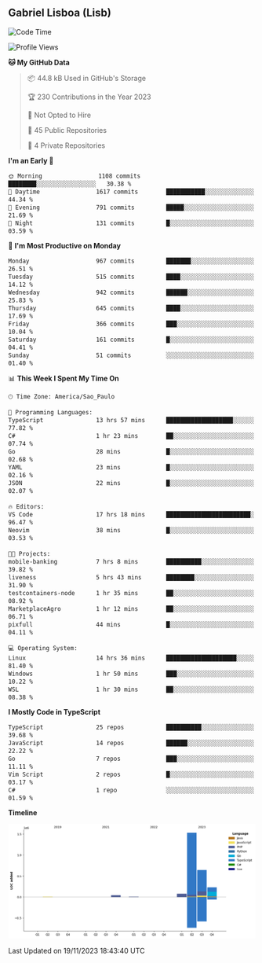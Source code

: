 ## Gabriel Lisboa (Lisb)

<!--START_SECTION:waka-->
![Code Time](http://img.shields.io/badge/Code%20Time-314%20hrs%2039%20mins-blue)

![Profile Views](http://img.shields.io/badge/Profile%20Views-3-blue)

**🐱 My GitHub Data** 

> 📦 44.8 kB Used in GitHub's Storage 
 > 
> 🏆 230 Contributions in the Year 2023
 > 
> 🚫 Not Opted to Hire
 > 
> 📜 45 Public Repositories 
 > 
> 🔑 4 Private Repositories 
 > 
**I'm an Early 🐤** 

```text
🌞 Morning                1108 commits        ████████░░░░░░░░░░░░░░░░░   30.38 % 
🌆 Daytime                1617 commits        ███████████░░░░░░░░░░░░░░   44.34 % 
🌃 Evening                791 commits         █████░░░░░░░░░░░░░░░░░░░░   21.69 % 
🌙 Night                  131 commits         █░░░░░░░░░░░░░░░░░░░░░░░░   03.59 % 
```
📅 **I'm Most Productive on Monday** 

```text
Monday                   967 commits         ███████░░░░░░░░░░░░░░░░░░   26.51 % 
Tuesday                  515 commits         ████░░░░░░░░░░░░░░░░░░░░░   14.12 % 
Wednesday                942 commits         ██████░░░░░░░░░░░░░░░░░░░   25.83 % 
Thursday                 645 commits         ████░░░░░░░░░░░░░░░░░░░░░   17.69 % 
Friday                   366 commits         ███░░░░░░░░░░░░░░░░░░░░░░   10.04 % 
Saturday                 161 commits         █░░░░░░░░░░░░░░░░░░░░░░░░   04.41 % 
Sunday                   51 commits          ░░░░░░░░░░░░░░░░░░░░░░░░░   01.40 % 
```


📊 **This Week I Spent My Time On** 

```text
🕑︎ Time Zone: America/Sao_Paulo

💬 Programming Languages: 
TypeScript               13 hrs 57 mins      ███████████████████░░░░░░   77.82 % 
C#                       1 hr 23 mins        ██░░░░░░░░░░░░░░░░░░░░░░░   07.74 % 
Go                       28 mins             █░░░░░░░░░░░░░░░░░░░░░░░░   02.68 % 
YAML                     23 mins             █░░░░░░░░░░░░░░░░░░░░░░░░   02.16 % 
JSON                     22 mins             █░░░░░░░░░░░░░░░░░░░░░░░░   02.07 % 

🔥 Editors: 
VS Code                  17 hrs 18 mins      ████████████████████████░   96.47 % 
Neovim                   38 mins             █░░░░░░░░░░░░░░░░░░░░░░░░   03.53 % 

🐱‍💻 Projects: 
mobile-banking           7 hrs 8 mins        ██████████░░░░░░░░░░░░░░░   39.82 % 
liveness                 5 hrs 43 mins       ████████░░░░░░░░░░░░░░░░░   31.90 % 
testcontainers-node      1 hr 35 mins        ██░░░░░░░░░░░░░░░░░░░░░░░   08.92 % 
MarketplaceAgro          1 hr 12 mins        ██░░░░░░░░░░░░░░░░░░░░░░░   06.71 % 
pixfull                  44 mins             █░░░░░░░░░░░░░░░░░░░░░░░░   04.11 % 

💻 Operating System: 
Linux                    14 hrs 36 mins      ████████████████████░░░░░   81.40 % 
Windows                  1 hr 50 mins        ███░░░░░░░░░░░░░░░░░░░░░░   10.22 % 
WSL                      1 hr 30 mins        ██░░░░░░░░░░░░░░░░░░░░░░░   08.38 % 
```

**I Mostly Code in TypeScript** 

```text
TypeScript               25 repos            ██████████░░░░░░░░░░░░░░░   39.68 % 
JavaScript               14 repos            ██████░░░░░░░░░░░░░░░░░░░   22.22 % 
Go                       7 repos             ███░░░░░░░░░░░░░░░░░░░░░░   11.11 % 
Vim Script               2 repos             █░░░░░░░░░░░░░░░░░░░░░░░░   03.17 % 
C#                       1 repo              ░░░░░░░░░░░░░░░░░░░░░░░░░   01.59 % 
```



**Timeline**

![Lines of Code chart](https://raw.githubusercontent.com/tenlisboa/tenlisboa/main/assets/bar_graph.png)


 Last Updated on 19/11/2023 18:43:40 UTC
<!--END_SECTION:waka-->
